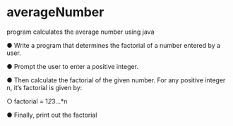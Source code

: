 # averageNumber
program calculates the average number using java

● Write a program that determines the factorial of a number entered by a user.

● Prompt the user to enter a positive integer.

● Then calculate the factorial of the given number. For any positive integer n, it’s factorial
is given by:

○ factorial = 1*2*3…*n

● Finally, print out the factorial